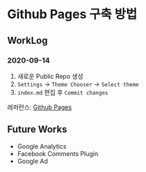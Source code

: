 # Github Pages 구축 방법

## WorkLog
### 2020-09-14
1. 새로운 Public Repo 생성  
2. `Settings` → `Theme Chooser` → `Select theme`  
3. `index.md` 편집 후 `Commit changes`  

레퍼런스: [Github Pages](https://pages.github.com/)

## Future Works
- Google Analytics  
- Facebook Comments Plugin  
- Google Ad  

